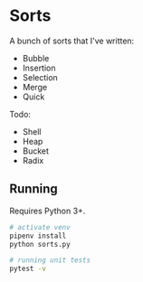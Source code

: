 # Sorts

A bunch of sorts that I've written:

* Bubble
* Insertion
* Selection
* Merge
* Quick

Todo:

* Shell
* Heap
* Bucket
* Radix

## Running

Requires Python 3+.

```bash
# activate venv
pipenv install
python sorts.py

# running unit tests
pytest -v
```
